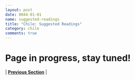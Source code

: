 ```yaml
---
layout: post
date: 0044-01-01
name: suggested-readings
title: "Chile: Suggested Readings"
category: chile
comments: true
---
```


# Page in progress, stay tuned!


| **[Previous Section]( https://neo-project.github.io/global-blockchain-compliance-hub//chile/chile-nullify-smart-contracts.html)** | 
